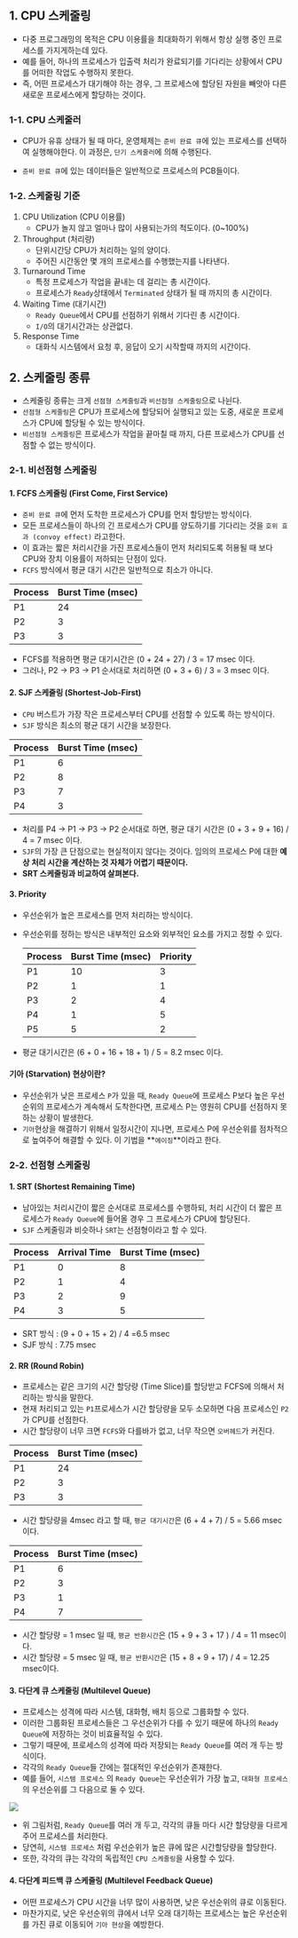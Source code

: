## 1. CPU 스케줄링

- 다중 프로그래밍의 목적은 CPU 이용률을 최대화하기 위해서 항상 실행 중인 프로세스를 가지게하는데 있다.
- 예를 들어, 하나의 프로세스가 입출력 처리가 완료되기를 기다리는 상황에서 CPU를 어떠한 작업도 수행하지 못한다. 
- 즉, 어떤 프로세스가 대기해야 하는 경우, 그 프로세스에 할당된 자원을 빼앗아 다른 새로운 프로세스에게 할당하는 것이다.



### 1-1. CPU 스케줄러

- CPU가 유휴 상태가 될 때 마다, 운영체제는 `준비 완료 큐`에 있는 프로세스를 선택하여 실행해야한다. 이 과정은, `단기 스케줄러`에 의해 수행된다.

- `준비 완료 큐`에 있는 데이터들은 일반적으로 프로세스의 PCB들이다.



### 1-2. 스케줄링 기준

1. CPU Utilization (CPU 이용률)
   - CPU가 놀지 않고 얼마나 많이 사용되는가의 척도이다. (0~100%)
2. Throughput (처리량)
   - 단위시간당 CPU가 처리하는 일의 양이다.
   - 주어진 시간동안 몇 개의 프로세스를 수행했는지를 나타낸다.
3. Turnaround Time
   - 특정 프로세스가 작업을 끝내는 데 걸리는 총 시간이다.
   - 프로세스가 `Ready`상태에서 `Terminated` 상태가 될 때 까지의 총 시간이다.
4. Waiting Time (대기시간)
   - `Ready Queue`에서 CPU를 선점하기 위해서 기다린 총 시간이다.
   - `I/O`의 대기시간과는 상관없다.
5. Response Time
   - 대화식 시스템에서 요청 후, 응답이 오기 시작할때 까지의 시간이다.



## 2. 스케줄링 종류

- 스케줄링 종류는 크게 `선점형 스케줄링`과 `비선점형 스케줄링`으로 나뉜다.
- `선점형 스케줄링`은 CPU가 프로세스에 할당되어 실행되고 있는 도중, 새로운 프로세스가 CPU에 할당될 수 있는 방식이다.
- `비선점형 스케줄링`은 프로세스가 작업을 끝마칠 때 까지, 다른 프로세스가 CPU를 선점할 수 없는 방식이다.



### 2-1. 비선점형 스케줄링

#### 1. FCFS 스케줄링 (First Come, First Service)

- `준비 완료 큐`에 먼저 도착한 프로세스가 CPU를 먼저 할당받는 방식이다.
- 모든 프로세스들이 하나의 긴 프로세스가 CPU를 양도하기를 기다리는 것을 `호위 효과 (convoy effect)` 라고한다.
- 이 효과는 짧은 처리시간을 가진 프로세스들이 먼저 처리되도록 허용될 때 보다 CPU와 장치 이용률이 저하되는 단점이 있다.
- `FCFS` 방식에서 평균 대기 시간은 일반적으로 최소가 아니다.

| Process | Burst Time (msec) |
| ------- | :---------------- |
| P1      | 24                |
| P2      | 3                 |
| P3      | 3                 |

- FCFS를 적용하면 평균 대기시간은 (0 + 24 + 27) / 3 = 17 msec 이다.
- 그러나, P2 -> P3 -> P1 순서대로 처리하면 (0 + 3 + 6) / 3 = 3 msec 이다.



#### 2. SJF 스케줄링 (Shortest-Job-First)

- `CPU` 버스트가 가장 작은 프로세스부터 CPU를 선점할 수 있도록 하는 방식이다.
- `SJF` 방식은 최소의 평균 대기 시간을 보장한다. 

| Process | Burst Time (msec) |
| ------- | ----------------- |
| P1      | 6                 |
| P2      | 8                 |
| P3      | 7                 |
| P4      | 3                 |

- 처리를 P4 -> P1 -> P3 -> P2 순서대로 하면, 평균 대기 시간은 (0 + 3 + 9 + 16) / 4 = 7 msec 이다.
- `SJF`의 가장 큰 단점으로는 현실적이지 않다는 것이다. 임의의 프로세스 P에 대한 **예상 처리 시간을 계산하는 것 자체가 어렵기 때문이다.**
- **SRT 스케줄링과 비교하여 살펴본다.**



#### 3. Priority

- 우선순위가 높은 프로세스를 먼저 처리하는 방식이다.

- 우선순위를 정하는 방식은 내부적인 요소와 외부적인 요소를 가지고 정할 수 있다.

  | Process | Burst Time (msec) | Priority |
  | ------- | ----------------- | -------- |
  | P1      | 10                | 3        |
  | P2      | 1                 | 1        |
  | P3      | 2                 | 4        |
  | P4      | 1                 | 5        |
  | P5      | 5                 | 2        |

- 평균 대기시간은 (6 + 0 + 16 + 18 + 1) / 5 = 8.2 msec 이다.

#### 기아 (Starvation) 현상이란?

- 우선순위가 낮은 프로세스 `P`가 있을 때, `Ready Queue`에 프로세스 P보다 높은 우선순위의 프로세스가 계속해서 도착한다면, 프로세스 P는 영원히 CPU를 선점하지 못하는 상황이 발생한다.
- `기아`현상을 해결하기 위해서 일정시간이 지나면, 프로세스 P에 우선순위를 점차적으로 높여주어 해결할 수 있다. 이 기법을 **`에이징`**이라고 한다.



### 2-2. 선점형 스케줄링

#### 1. SRT (Shortest Remaining Time)

- 남아있는 처리시간이 짧은 순서대로 프로세스를 수행하되, 처리 시간이 더 짧은 프로세스가 `Ready Queue`에 들어올 경우 그 프로세스가 CPU에 할당된다.
- `SJF` 스케줄링과 비슷하나 `SRT`는 선점형이라고 할 수 있다.

| Process | Arrival Time | Burst Time (msec) |
| ------- | ------------ | ----------------- |
| P1      | 0            | 8                 |
| P2      | 1            | 4                 |
| P3      | 2            | 9                 |
| P4      | 3            | 5                 |

- SRT 방식 : (9 + 0 + 15 + 2) / 4 =6.5 msec
- SJF 방식 : 7.75 msec



#### 2. RR (Round Robin)

- 프로세스는 같은 크기의 시간 할당량 (Time Slice)를 할당받고 FCFS에 의해서 처리하는 방식을 말한다.
- 현재 처리되고 있는 `P1`프로세스가 시간 할당량을 모두 소모하면 다음 프로세스인 `P2`가 CPU를 선점한다.
- 시간 할당량이 너무 크면 `FCFS`와 다를바가 없고, 너무 작으면 `오버헤드`가 커진다.

| Process | Burst Time (msec) |
| ------- | ----------------- |
| P1      | 24                |
| P2      | 3                 |
| P3      | 3                 |

- 시간 할당량을 4msec 라고 할 때, `평균 대기시간`은 (6 + 4 + 7) / 5 = 5.66 msec이다.

| Process | Burst Time (msec) |
| ------- | ----------------- |
| P1      | 6                 |
| P2      | 3                 |
| P3      | 1                 |
| P4      | 7                 |

- 시간 할당량 = 1 msec 일 때, `평균 반환시간`은 (15 + 9 + 3 + 17 ) / 4 = 11 msec이다.
- 시간 할당량 = 5 msec 일 때, `평균 반환시간`은 (15 + 8 + 9 + 17) / 4 = 12.25 msec이다.

#### 3. 다단계 큐 스케줄링 (Multilevel Queue)

- 프로세스는 성격에 따라 시스템, 대화형, 배치 등으로 그룹화할 수 있다.
- 이러한 그룹화된 프로세스들은 그 우선순위가 다를 수 있기 때문에 하나의 `Ready Queue`에 저장하는 것이 비효율적일 수 있다.
- 그렇기 때문에, 프로세스의 성격에 따라 저장되는 `Ready Queue`를 여러 개 두는 방식이다.
- 각각의 `Ready Queue`들 간에는 절대적인 우선순위가 존재한다.
- 예를 들어, `시스템 프로세스` 의 `Ready Queue`는 우선순위가 가장 높고, `대화형 프로세스`의 우선순위를 그 다음으로 둘 수 있다.

![](https://postfiles.pstatic.net/MjAxOTA0MjJfMTMy/MDAxNTU1OTA1ODcyMzY3.kthgGfKSENWCOd98KGRjzqL-3qnDOsGsrmAYoZ3n5V0g.yGitHPnlBcJL-8QbzJ1-XQBkk7339zVMtUXrrGcNVN0g.PNG.jhnyang/image.png?type=w773)

- 위 그림처럼, `Ready Queue`를 여러 개 두고, 각각의 큐들 마다 시간 할당량을 다르게 주어 프로세스를 처리한다.
- 당연히, `시스템 프로세스` 처럼 우선순위가 높은 큐에 많은 시간할당량을 할당한다.
- 또한, 각각의 큐는 각각의 독립적인 `CPU 스케줄링`을 사용할 수 있다.



#### 4. 다단계 피드백 큐 스케줄링 (Multilevel Feedback Queue)

- 어떤 프로세스가 CPU 시간을 너무 많이 사용하면, 낮은 우선순위의 큐로 이동된다.
- 마찬가지로, 낮은 우선순위의 큐에서 너무 오래 대기하는 프로세스는 높은 우선순위를 가진 큐로 이동되어 `기아 현상`을 예방한다.